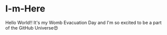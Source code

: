 # I-m-Here
Hello World!! It's my Womb Evacuation Day and I'm so excited to be a part of the GitHub Universe😍
